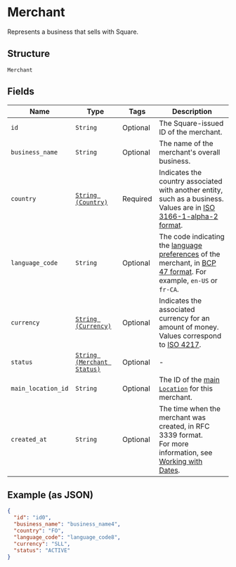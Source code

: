 
# Merchant

Represents a business that sells with Square.

## Structure

`Merchant`

## Fields

| Name | Type | Tags | Description |
|  --- | --- | --- | --- |
| `id` | `String` | Optional | The Square-issued ID of the merchant. |
| `business_name` | `String` | Optional | The name of the merchant's overall business. |
| `country` | [`String (Country)`](../../doc/models/country.md) | Required | Indicates the country associated with another entity, such as a business.<br>Values are in [ISO 3166-1-alpha-2 format](http://www.iso.org/iso/home/standards/country_codes.htm). |
| `language_code` | `String` | Optional | The code indicating the [language preferences](https://developer.squareup.com/docs/build-basics/general-considerations/language-preferences) of the merchant, in [BCP 47 format](https://tools.ietf.org/html/bcp47#appendix-A). For example, `en-US` or `fr-CA`. |
| `currency` | [`String (Currency)`](../../doc/models/currency.md) | Optional | Indicates the associated currency for an amount of money. Values correspond<br>to [ISO 4217](https://wikipedia.org/wiki/ISO_4217). |
| `status` | [`String (Merchant Status)`](../../doc/models/merchant-status.md) | Optional | - |
| `main_location_id` | `String` | Optional | The ID of the [main `Location`](https://developer.squareup.com/docs/locations-api#about-the-main-location) for this merchant. |
| `created_at` | `String` | Optional | The time when the merchant was created, in RFC 3339 format.<br>For more information, see [Working with Dates](https://developer.squareup.com/docs/build-basics/working-with-dates). |

## Example (as JSON)

```json
{
  "id": "id0",
  "business_name": "business_name4",
  "country": "FO",
  "language_code": "language_code8",
  "currency": "SLL",
  "status": "ACTIVE"
}
```

